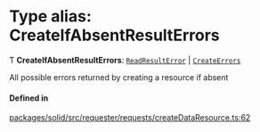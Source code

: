 # Type alias: CreateIfAbsentResultErrors

Ƭ **CreateIfAbsentResultErrors**: [`ReadResultError`](ReadResultError.md) \| [`CreateErrors`](CreateErrors.md)

All possible errors returned by creating a resource if absent

#### Defined in

[packages/solid/src/requester/requests/createDataResource.ts:62](https://github.com/o-development/ldo/blob/b955d3b/packages/solid/src/requester/requests/createDataResource.ts#L62)
